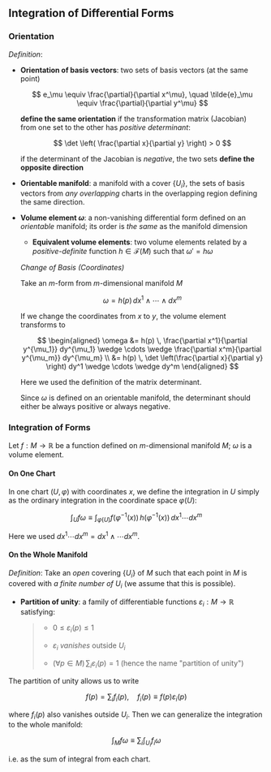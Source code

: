 ## Integration of Differential Forms

### Orientation

*Definition*:

- **Orientation of basis vectors**: two sets of basis vectors (at the same point)

    $$
    e_\mu \equiv \frac{\partial}{\partial x^\mu}, \quad
    \tilde{e}_\mu \equiv \frac{\partial}{\partial y^\mu}
    $$

    **define the same orientation** if the transformation matrix (Jacobian) from one set to the other has *positive determinant*:

    $$
    \det \left( 
        \frac{\partial x}{\partial y} 
    \right) > 0
    $$

    if the determinant of the Jacobian is *negative*, the two sets **define the opposite direction**

- **Orientable manifold**: a manifold with a cover $\{U_i\}$, the sets of basis vectors from *any overlapping* charts in the overlapping region defining the same direction.

- **Volume element $\omega$**: a non-vanishing differential form defined on an *orientable* manifold; its order is *the same* as the manifold dimension

    - **Equivalent volume elements**: two volume elements related by a *positive-definite* function $h \in \mathcal{F}(M)$ such that $\omega' = h \omega$

    *Change of Basis (Coordinates)*

    Take an $m$-form from $m$-dimensional manifold $M$

    $$
    \omega = h(p) \, dx^1 \wedge \cdots \wedge dx^m
    $$

    If we change the coordinates from $x$ to $y$, the volume element transforms to

    $$
    \begin{aligned}
        \omega &= h(p) \,
        \frac{\partial x^1}{\partial y^{\mu_1}} dy^{\mu_1}
        \wedge \cdots \wedge
        \frac{\partial x^m}{\partial y^{\mu_m}} dy^{\mu_m}
        \\
        &= h(p) \, 
        \det \left(\frac{\partial x}{\partial y} \right)
        dy^1 \wedge \cdots \wedge dy^m
    \end{aligned}
    $$

    Here we used the definition of the matrix determinant.

    Since $\omega$ is defined on an orientable manifold, the determinant should either be always positive or always negative. 

### Integration of Forms

Let $f: M \to \mathbb{R}$ be a function defined on $m$-dimensional manifold $M$; $\omega$ is a volume element. 

#### On One Chart

In one chart $(U, \varphi)$ with coordinates $x$, we define the integration in $U$ simply as the ordinary integration in the coordinate space $\varphi(U)$:

$$
\int_{U} f \omega \equiv
\int_{\varphi(U)} f(\varphi^{-1}(x)) \, h(\varphi^{-1}(x))
\, dx^1 \cdots dx^m
$$

Here we used $dx^1 \cdots dx^m = dx^1 \wedge \cdots dx^m$. 

#### On the Whole Manifold

*Definition*: Take an *open* covering $\{U_i\}$ of $M$ such that each point in $M$ is covered with *a finite number of $U_i$* (we assume that this is possible).

- **Partition of unity**: a family of differentiable functions $\varepsilon_i: M \to \mathbb{R}$ satisfying:
    
    > - $0 \le \varepsilon_i(p) \le 1$
    >
    > - $\varepsilon_i$ *vanishes* outside $U_i$
    >
    > - $(\forall p \in M) \, \sum_i \varepsilon_i(p) = 1$ (hence the name "partition of unity")

The partition of unity allows us to write

$$
f(p) = \sum_i f_i(p), \quad f_i(p) \equiv f(p) \varepsilon_i(p)
$$

where $f_i(p)$ also vanishes outside $U_i$. Then we can generalize the integration to the whole manifold:

$$
\int_M f \omega \equiv \sum_i \int_{U_i} f_i \omega
$$

i.e. as the sum of integral from each chart. 